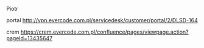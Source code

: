Piotr

portal
http://vpn.evercode.com.pl/servicedesk/customer/portal/2/DLSD-164


crem
https://crem.evercode.com.pl/confluence/pages/viewpage.action?pageId=13435647